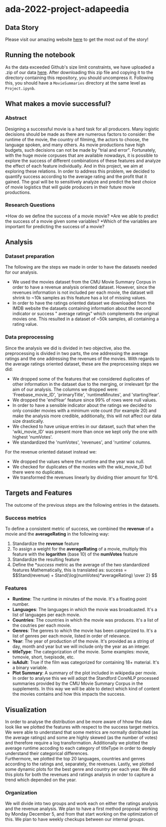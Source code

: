 # ada-2022-project-adapeedia

## Data Story
Please visit our amazing website [here](https://faraldospau.wixsite.com/adapeedia) to get the most out of the story!

## Running the notebook
As the data exceeded Github's size limit constraints, we have uploaded a .zip of our data [here](https://drive.google.com/file/d/1JnCBDjjLFgyH-aWAudfuxixdQzEAczms/view?usp=sharing). After downloading this zip file and copying it to the directory containing this repository, you should uncompress it. Following this, you should have a `MovieSummaries` directory at the same level as `Project.ipynb`.

## What makes a movie successful?

### Abstract
Designing a successful movie is a hard task for all producers. Many logistic decisions should be made as there are numerous factors to consider: the runtime of the movie, the country of filmimg, the actors to choose, the language spoken, and many others. As movie productions have high budgets, such decisions can not be made by "trial and error". Fortunately, with the huge movie corpuses that are available nowadays, it is possible to explore the success of different combinations of these features and analyze the effect of each feature individually. And in this project, we aim at exploring these relations. In order to address this problem, we decided to quantify success according to the average rating and the profit that it gained. The goal will be to sensitively analyze and predict the best choice of movie logistics that will guide producers in their future movie productions.  

### Research Questions
*How do we define the success of a movie movie? 
*Are we able to predict the success of a movie given some variables?
*Which of the variables are important for predicting the success of a movie? 

## Analysis

### Dataset preparation
The following are the steps we made in order to have the datasets needed for our analysis.  
* We used the movies dataset from the CMU Movie Summary Corpus in order to have a revenue analysis oriented dataset. However, since the revenues information is not included per each movie, the dataset will shrink to ~10k samples as this feature has a lot of missing values.  
* In order to have the ratings oriented dataset we downloaded from the IMDB website the datasets containing information about the second indicator or success " average ratings" which complements the original movies one. This resulted in a dataset of ~50k samples, all containing a rating value.  

### Data preprocessing

Since the analysis we did is divided in two objective, also the. preprocessing is divided in two parts, the one addressing the average ratings and the one addressing the revenues of the movies.
With regards to the average ratings oriented dataset, these are the preprocessing steps we did:  
* We dropped some of the features that we considered duplicates of other information in the dataset due to the merging, or irrelevant fpr the aim of our analysis. The columns we dropped were: 'Freebase_movie_ID', 'primaryTitle', 'runtimeMinutes', and 'startingYear'.  
* We dropped the 'endYear' feature since 99% of rows were null values.  
* In order to have a sensible indicator about the ratings we decided to only consider movies with a minimum vote count (for example 20) and make the analysis more credible, additionally, this will not affect our data size drastically.  
* We checked to have unique entries in our dataset, such that when the 'wiki_movie_ID' was present more than once we kept only the one with highest 'numVotes'.  
* We standardized the 'numVotes', 'revenues', and 'runtime' columns.  

For the revenue oriented dataset instead we:
* We dropped the values where the runtime and the year was null.
* We checked for duplicates of the moxies with the wiki_movie_ID but there were no duplicates.
* We transformed the revenues linearly by dividing thier amount for 10^6.

## Targets and Features
The outcome of the previous steps are the following entries in the datasets. 
### Success metrics
To define a consistent metric of success, we combined the **revenue** of a movie and the **averageRating** in the following way:
1) Standardize the **revenue** feature
2) To assign a weight for the **averageRating** of a movie, multiply this feature with the **logarithm** (base 10) of the **numVotes** feature
3) Standardize the resulting feature
4) Define the **success* metric as the average of the two standardized features
Mathematically, this is translated as:
success = $$Stand(revenue) + Stand(\log(numVotes)*averageRating) \over 2} $$


### Features
* **Runtime**: The runtime in minutes of the movie. It's a floating point number.
* **Languages**: The languages in which the movie was broadcasted. It's a list of languages per each movie.
* **Countries**: The countries in which the movie was produces. It's a list of the coutries per each movie.
* **Genres**: The genres to which the movie has been categorized to. It's a list of genres per each movie, listed in order of relevance.
* **Year**: The year of production of the movie. It's provided as a string of day, month and year but we will include only the year as an integer.
* **titleType**: The categorization of the movie. Some examples: movie, tvmovie, short, tvepisode, etc.
* **isAdult**: True if the film was categorized for containing 18+ material. It's a binary variable.
* **Plot Summary**: A summary of the plot included in wikipedia per movie. In order to analyse this we will adopt the Standford CoreNLP processed summaries provided by the CMU Movie Summary Corpus in the supplements. In this way we will be able to detect which kind of content the movies contains and how this impacts the success.

## Visualization
In order to analyse the distribution and be more aware of hhow the data look like we plotted the features with respect to the success target metrics. 
We were able to understand that some metrics are normally distributed (as the average ratings) and some are highly skewed (as the number of votes) and therefore require a log transformation. Additionally we plotted the average runtime accoding to each category of titleType in order to deeply understand their categorical differences.  
Furthermore, we plotted the top 20 languages, countries and genres according to the ratings and, separately, the revenues.
Lastly, we plotted some dynamic plots for the best genre and country per each year. We did this plots for both the revenues and ratings analysis in order to capture a trend which depended on the year.


### Organization
We will divide into two groups and work each on either the ratings analysis and the revenue analysis.
We plan to have a first method proposal working by Monday December 5, and from that start working on the optimization of this. We plan to have weekly checkups between our internal groups.




